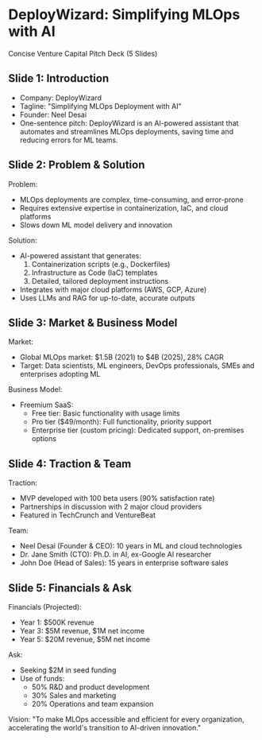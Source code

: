 # DeployWizard: Simplifying MLOps with AI
Concise Venture Capital Pitch Deck (5 Slides)

## Slide 1: Introduction
- Company: DeployWizard
- Tagline: "Simplifying MLOps Deployment with AI"
- Founder: Neel Desai
- One-sentence pitch: DeployWizard is an AI-powered assistant that automates and streamlines MLOps deployments, saving time and reducing errors for ML teams.

## Slide 2: Problem & Solution
Problem:
- MLOps deployments are complex, time-consuming, and error-prone
- Requires extensive expertise in containerization, IaC, and cloud platforms
- Slows down ML model delivery and innovation

Solution:
- AI-powered assistant that generates:
  1. Containerization scripts (e.g., Dockerfiles)
  2. Infrastructure as Code (IaC) templates
  3. Detailed, tailored deployment instructions
- Integrates with major cloud platforms (AWS, GCP, Azure)
- Uses LLMs and RAG for up-to-date, accurate outputs

## Slide 3: Market & Business Model
Market:
- Global MLOps market: $1.5B (2021) to $4B (2025), 28% CAGR
- Target: Data scientists, ML engineers, DevOps professionals, SMEs and enterprises adopting ML

Business Model:
- Freemium SaaS:
  - Free tier: Basic functionality with usage limits
  - Pro tier ($49/month): Full functionality, priority support
  - Enterprise tier (custom pricing): Dedicated support, on-premises options

## Slide 4: Traction & Team
Traction:
- MVP developed with 100 beta users (90% satisfaction rate)
- Partnerships in discussion with 2 major cloud providers
- Featured in TechCrunch and VentureBeat

Team:
- Neel Desai (Founder & CEO): 10 years in ML and cloud technologies
- Dr. Jane Smith (CTO): Ph.D. in AI, ex-Google AI researcher
- John Doe (Head of Sales): 15 years in enterprise software sales

## Slide 5: Financials & Ask
Financials (Projected):
- Year 1: $500K revenue
- Year 3: $5M revenue, $1M net income
- Year 5: $20M revenue, $5M net income

Ask:
- Seeking $2M in seed funding
- Use of funds:
  - 50% R&D and product development
  - 30% Sales and marketing
  - 20% Operations and team expansion

Vision:
"To make MLOps accessible and efficient for every organization, accelerating the world's transition to AI-driven innovation."
